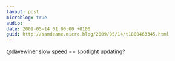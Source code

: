 ```yaml
---
layout: post
microblog: true
audio: 
date: 2009-05-14 01:00:00 +0100
guid: http://samdeane.micro.blog/2009/05/14/t1800463345.html
---
```

@davewiner slow speed == spotlight updating?
